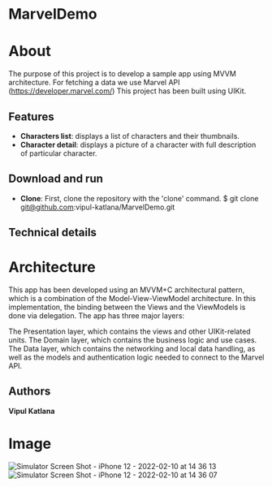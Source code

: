 # MarvelDemo

# About
The purpose of this project is to develop a sample app using MVVM architecture. For fetching a data we use Marvel API (https://developer.marvel.com/) This project has been built using UIKit.

## Features

- **Characters list**: displays a list of characters and their thumbnails.
- **Character detail**: displays a picture of a character with full description of particular character.

## Download and run

- **Clone**: First, clone the repository with the 'clone' command.
$ git clone git@github.com:vipul-katlana/MarvelDemo.git


## Technical details
# Architecture
This app has been developed using an MVVM+C architectural pattern, which is a combination of the Model-View-ViewModel architecture. In this implementation, the binding between the Views and the ViewModels is done via delegation. The app has three major layers:

The Presentation layer, which contains the views and other UIKit-related units.
The Domain layer, which contains the business logic and use cases.
The Data layer, which contains the networking and local data handling, as well as the models and authentication logic needed to connect to the Marvel API.


## Authors

**Vipul Katlana** 

# Image
![Simulator Screen Shot - iPhone 12 - 2022-02-10 at 14 36 13](https://user-images.githubusercontent.com/62510851/153374496-90d40e8d-f3fe-4139-9c14-1dc5eae5e775.png)
![Simulator Screen Shot - iPhone 12 - 2022-02-10 at 14 36 07](https://user-images.githubusercontent.com/62510851/153374469-1811ab05-a1dc-4aa5-8202-2c224a995b2f.png)
